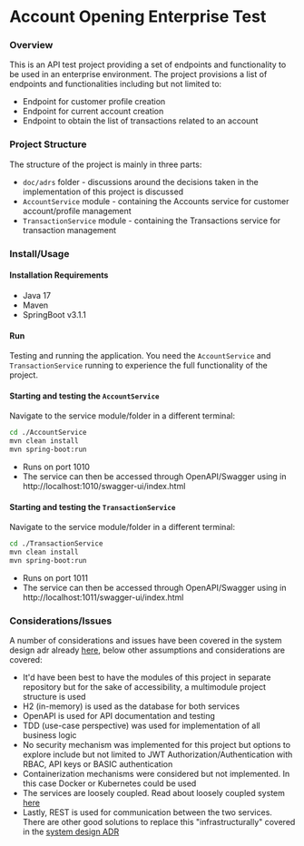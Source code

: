 # Account Opening Enterprise Test

### Overview
This is an API test project providing a set of endpoints and functionality to be used in an enterprise environment. The 
project provisions a list of endpoints and functionalities including but not limited to:
- Endpoint for customer profile creation
- Endpoint for current account creation
- Endpoint to obtain the list of transactions related to an account

### Project Structure
The structure of the project is mainly in three parts:
- `doc/adrs` folder - discussions around the decisions taken in the implementation of this project is discussed
- `AccountService` module - containing the Accounts service for customer account/profile management
- `TransactionService` module - containing the Transactions service for transaction management

### Install/Usage
#### Installation Requirements
- Java 17
- Maven
- SpringBoot v3.1.1

#### Run
Testing and running the application. You need the `AccountService` and `TransactionService` running to 
experience the full functionality of the project.

#### Starting and testing the `AccountService`

Navigate to the service module/folder in a different terminal:
```bash
cd ./AccountService
mvn clean install
mvn spring-boot:run
```
- Runs on port 1010
- The service can then be accessed through OpenAPI/Swagger using in http://localhost:1010/swagger-ui/index.html

#### Starting and testing the `TransactionService`

Navigate to the service module/folder in a different terminal:
```bash
cd ./TransactionService
mvn clean install
mvn spring-boot:run
```
- Runs on port 1011
- The service can then be accessed through OpenAPI/Swagger using in http://localhost:1011/swagger-ui/index.html

### Considerations/Issues
A number of considerations and issues have been covered in the system design adr already 
[here](doc/adrs/0002-system-design-assumptions-and-decisions.md), below other assumptions and considerations are covered:

- It'd have been best to have the modules of this project in separate repository but for the sake of accessibility, 
a multimodule project structure is used
- H2 (in-memory) is used as the database for both services
- OpenAPI is used for API documentation and testing
- TDD (use-case perspective) was used for implementation of all business logic
- No security mechanism was implemented for this project but options to explore include 
but not limited to JWT Authorization/Authentication with RBAC, API keys or BASIC authentication
- Containerization mechanisms were considered but not implemented. In this case Docker or Kubernetes could be used
- The services are loosely coupled. Read about loosely coupled system [here](https://nordicapis.com/how-to-design-loosely-coupled-microservices/)
- Lastly, REST is used for communication between the two services. There are other good solutions to replace 
this "infrastructurally" covered in the [system design ADR](doc/adrs/0002-system-design-assumptions-and-decisions.md)
